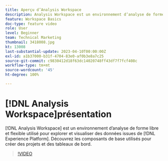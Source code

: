 ```yaml
---
title: Aperçu d’Analysis Workspace
description: Analysis Workspace est un environnement d’analyse de forme libre et flexible utilisé pour explorer et visualiser les données d’Experience Platform.
feature: Workspace Basics
doc-type: feature video
role: User
level: Beginner
team: Technical Marketing
thumbnail: 3418008.jpg
kt: 13008
last-substantial-update: 2023-04-10T00:00:00Z
exl-id: a1b37000-b31f-4704-83e0-af0b3e8a7c25
source-git-commit: c9830412d18f63dc14020748ff43df7f7fcf408c
workflow-type: tm+mt
source-wordcount: '45'
ht-degree: 100%

---
```


# [!DNL Analysis Workspace]présentation

[!DNL Analysis Workspace] est un environnement d’analyse de forme libre et flexible utilisé pour explorer et visualiser des données issues de [!DNL Experience Platform]. Découvrez les composants de base utilisés pour créer des projets et des tableaux de bord.

>[!VIDEO](https://video.tv.adobe.com/v/3450598/?quality=12&learn=on&captions=fre_fr)
